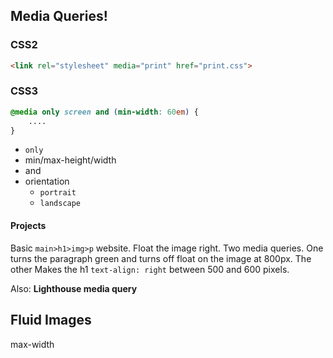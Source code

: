 ## Media Queries!
### CSS2
```html
<link rel="stylesheet" media="print" href="print.css">
```

### CSS3

```css
@media only screen and (min-width: 60em) {
    ....
}
```

* `only`
* min/max-height/width
* and
* orientation
    * `portrait`
    * `landscape`

#### Projects
Basic `main>h1>img>p` website.
Float the image right.
Two media queries. One turns the paragraph green and turns off float on the image at 800px.
The other Makes the h1 `text-align: right` between 500 and 600 pixels.

Also: __Lighthouse media query__

## Fluid Images
max-width
